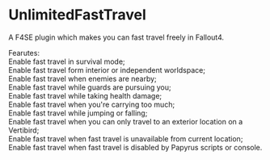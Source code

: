 # UnlimitedFastTravel
A F4SE plugin which makes you can fast travel freely in Fallout4.

Fearutes:  
Enable fast travel in survival mode;  
Enable fast travel form interior or independent worldspace;  
Enable fast travel when enemies are nearby;  
Enable fast travel while guards are pursuing you;  
Enable fast travel while taking health damage;  
Enable fast travel when you're carrying too much;  
Enable fast travel while jumping or falling;  
Enable fast travel when you can only travel to an exterior location on a Vertibird;  
Enable fast travel when fast travel is unavailable from current location;  
Enable fast travel when fast travel is disabled by Papyrus scripts or console.

